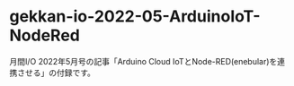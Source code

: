 # gekkan-io-2022-05-ArduinoIoT-NodeRed
月間I/O 2022年5月号の記事「Arduino Cloud IoTとNode-RED(enebular)を連携させる」の付録です。

